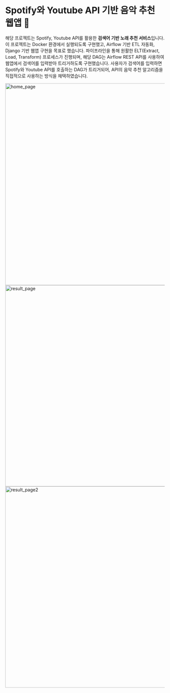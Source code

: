 # Spotify와 Youtube API 기반 음악 추천 웹앱 🎵
해당 프로젝트는 Spotify, Youtube API를 활용한 **검색어 기반 노래 추천 서비스**입니다.    
이 프로젝트는 Docker 환경에서 실행되도록 구현했고, Airflow 기반 ETL 자동화, Django 기반 웹앱 구현을 목표로 했습니다. 파이프라인을 통해 원활한 ELT(Extract, Load, Transform) 프로세스가 진행되며, 해당 DAG는 Airflow REST API를 사용하여 웹앱에서 검색어를 입력받아 트리거하도록 구현했습니다. 사용자가 검색어를 입력하면 Spotify와 Youtube API를 호출하는 DAG가 트리거되어, API의 음악 추천 알고리즘을 직접적으로 사용하는 방식을 채택하였습니다. 

<img width="639" alt="home_page" src="https://github.com/user-attachments/assets/61daa05b-5dac-49a4-b4e4-783b875bca2f">
<img width="637" alt="result_page" src="https://github.com/user-attachments/assets/e0a34d03-dd20-4b7d-8296-3a1eed5cd5b1">
<img width="637" alt="result_page2" src="https://github.com/user-attachments/assets/6a6698b5-b59b-4c28-8bdc-428a93da3309">

